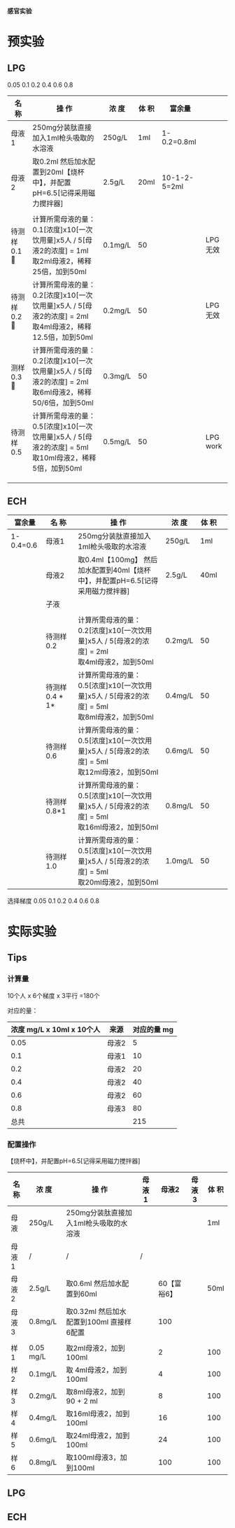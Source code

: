 **感官实验**

# 预实验



## LPG

0.05  0.1 0.2  0.4  0.6  0.8 

| 名  称      | 操  作                                                       | 浓  度  | 体 积 | 富余量       |           |
| ----------- | ------------------------------------------------------------ | ------- | ----- | ------------ | --------- |
| 母液1       | 250mg分装肽直接加入1ml枪头吸取的水溶液                       | 250g/L  | 1ml   | 1-0.2=0.8ml  |           |
| 母液2       | 取0.2ml 然后加水配置到20ml【烧杯中】，并配置pH=6.5[记得采用磁力搅拌器] | 2.5g/L  | 20ml  | 10-1-2-5=2ml |           |
|             |                                                              |         |       |              |           |
| 待测样0.1 🌟 | 计算所需母液的量：0.1[浓度]x10[一次饮用量]x5人 / 5[母液2的浓度] = 1ml <br />取2ml母液2，稀释25倍，加到50ml | 0.1mg/L | 50    |              | LPG 无效  |
| 待测样0.2 🌟 | 计算所需母液的量：0.2[浓度]x10[一次饮用量]x5人 / 5[母液2的浓度] = 2ml<br />取4ml母液2，稀释12.5倍，加到50ml | 0.2mg/L | 50    |              | LPG 无效  |
| 测样0.3 🌟   | 计算所需母液的量：0.2[浓度]x10[一次饮用量]x5人 / 5[母液2的浓度] = 2ml<br />取6ml母液2，稀释50/6倍，加到50ml | 0.3mg/L | 50    |              |           |
| 待测样0.5   | 计算所需母液的量：0.5[浓度]x10[一次饮用量]x5人 / 5[母液2的浓度] = 5ml<br />取10ml母液2，稀释5倍，加到50ml | 0.5mg/L | 50    |              | LPG  work |
|             |                                                              |         |       |              |           |
|             |                                                              |         |       |              |           |
|             |                                                              |         |       |              |           |



## ECH

| 富余量    | 名  称         | 操  作                                                       | 浓  度  | 体 积 |      |
| --------- | -------------- | ------------------------------------------------------------ | ------- | ----- | ---- |
| 1-0.4=0.6 | 母液1          | 250mg分装肽直接加入1ml枪头吸取的水溶液                       | 250g/L  | 1ml   |      |
|           | 母液2          | 取0.4ml【100mg】 然后加水配置到40ml【烧杯中】，并配置pH=6.5[记得采用磁力搅拌器] | 2.5g/L  | 40ml  |      |
|           | 子液           |                                                              |         |       |      |
|           |                |                                                              |         |       |      |
|           | 待测样0.2      | 计算所需母液的量：0.2[浓度]x10[一次饮用量]x5人 / 5[母液2的浓度] = 2ml<br />取4ml母液2，加到50ml | 0.2mg/L | 50    |      |
|           | 待测样0.4 * 1* | 计算所需母液的量：0.5[浓度]x10[一次饮用量]x5人 / 5[母液2的浓度] = 5ml<br />取8ml母液2，加到50ml | 0.4mg/L | 50    |      |
|           | 待测样0.6      | 计算所需母液的量：0.5[浓度]x10[一次饮用量]x5人 / 5[母液2的浓度] = 5ml<br />取12ml母液2，加到50ml | 0.6mg/L | 50    |      |
|           | 待测样0.8*1    | 计算所需母液的量：0.5[浓度]x10[一次饮用量]x5人 / 5[母液2的浓度] = 5ml<br />取16ml母液2，加到50ml | 0.8mg/L | 50    |      |
|           | 待测样1.0      | 计算所需母液的量：0.5[浓度]x10[一次饮用量]x5人 / 5[母液2的浓度] = 5ml<br />取20ml母液2，加到50ml | 1.0mg/L | 50    |      |

选择梯度 0.05  0.1 0.2  0.4  0.6  0.8 



# 实际实验

## Tips

### 计算量

10个人 x 6个梯度 x 3平行 =180个

对应的量：

| 浓度 mg/L x 10ml x 10个人 | 来源  | 对应的量 mg |
| ------------------------- | ----- | ----------- |
| 0.05                      | 母液2 | 5           |
| 0.1                       | 母液1 | 10          |
| 0.2                       | 母液2 | 20          |
| 0.4                       | 母液2 | 40          |
| 0.6                       | 母液2 | 60          |
| 0.8                       | 母液3 | 80          |
| 总共                      |       | 215         |



### 配置操作

【烧杯中】，并配置pH=6.5[记得采用磁力搅拌器]

| 名  称 | 浓  度    | 操  作                                   | 母液1 | 母液2       | 母液3 | 体 积 |
| ------ | --------- | ---------------------------------------- | ----- | ----------- | ----- | ----- |
| 母液   | 250g/L    | 250mg分装肽直接加入1ml枪头吸取的水溶液   |       |             |       | 1ml   |
| 母液1  | /         | /                                        | /     |             |       |       |
| 母液2  | 2.5g/L    | 取0.6ml 然后加水配置到60ml               |       | 60【富裕6】 |       | 50ml  |
| 母液3  | 0.8mg/L   | 取0.32ml 然后加水配置到100ml 直接样6配置 |       | 100         |       |       |
|        |           |                                          |       |             |       |       |
| 样1    | 0.05 mg/L | 取2ml母液2，加到100ml                    |       | 2           |       | 100   |
| 样2    | 0.1mg/L   | 取 4ml母液2，加到100ml                   |       | 4           |       | 100   |
| 样3    | 0.2mg/L   | 取8ml母液2，加到90 + 2 ml                |       | 8           |       | 100   |
| 样4    | 0.4mg/L   | 取16ml母液2，加到100ml                   |       | 16          |       | 100   |
| 样5    | 0.6mg/L   | 取24ml母液2，加到100ml                   |       | 24          |       | 100   |
| 样6    | 0.8mg/L   | 取100ml母液3，加到100ml                  |       | 100         |       | 100   |



## LPG



## ECH

### 
